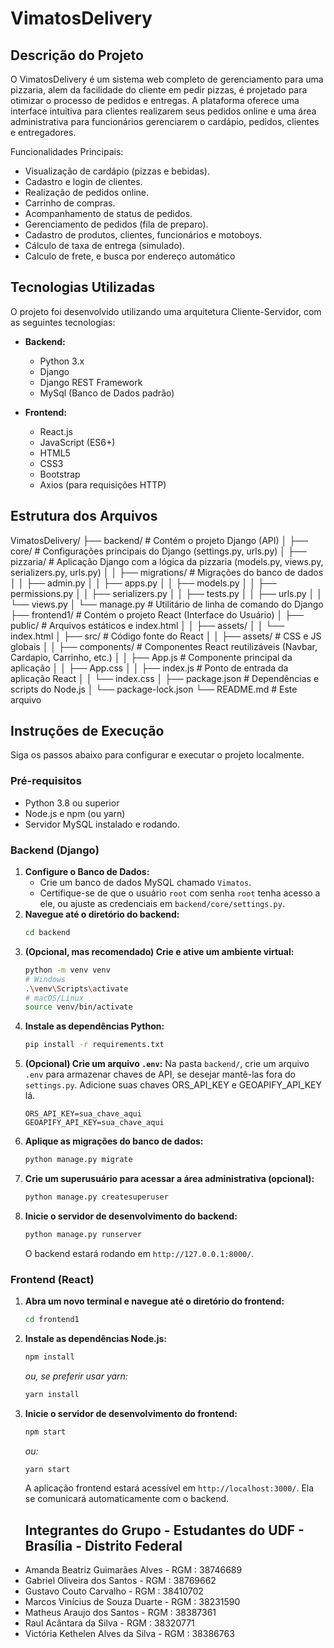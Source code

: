 # VimatosDelivery

## Descrição do Projeto

O VimatosDelivery é um sistema web completo de gerenciamento para uma pizzaria, alem da facilidade do cliente em pedir pizzas, é projetado para otimizar o processo de pedidos e entregas. A plataforma oferece uma interface intuitiva para clientes realizarem seus pedidos online e uma área administrativa para funcionários gerenciarem o cardápio, pedidos, clientes e entregadores.

Funcionalidades Principais:
* Visualização de cardápio (pizzas e bebidas).
* Cadastro e login de clientes.
* Realização de pedidos online.
* Carrinho de compras.
* Acompanhamento de status de pedidos.
* Gerenciamento de pedidos (fila de preparo).
* Cadastro de produtos, clientes, funcionários e motoboys.
* Cálculo de taxa de entrega (simulado).
* Calculo de frete, e busca por endereço automático

## Tecnologias Utilizadas

O projeto foi desenvolvido utilizando uma arquitetura Cliente-Servidor, com as seguintes tecnologias:

* **Backend:**
    * Python 3.x
    * Django
    * Django REST Framework
    * MySql (Banco de Dados padrão)

* **Frontend:**
    * React.js
    * JavaScript (ES6+)
    * HTML5
    * CSS3
    * Bootstrap
    * Axios (para requisições HTTP)

## Estrutura dos Arquivos

VimatosDelivery/
├── backend/                  # Contém o projeto Django (API)
│   ├── core/                 # Configurações principais do Django (settings.py, urls.py)
│   ├── pizzaria/             # Aplicação Django com a lógica da pizzaria (models.py, views.py, serializers.py, urls.py)
│   │   ├── migrations/       # Migrações do banco de dados
│   │   ├── admin.py
│   │   ├── apps.py
│   │   ├── models.py
│   │   ├── permissions.py
│   │   ├── serializers.py
│   │   ├── tests.py
│   │   ├── urls.py
│   │   └── views.py
│   └── manage.py             # Utilitário de linha de comando do Django
├── frontend1/                # Contém o projeto React (Interface do Usuário)
│   ├── public/               # Arquivos estáticos e index.html
│   │   ├── assets/
│   │   └── index.html
│   ├── src/                  # Código fonte do React
│   │   ├── assets/           # CSS e JS globais
│   │   ├── components/       # Componentes React reutilizáveis (Navbar, Cardapio, Carrinho, etc.)
│   │   ├── App.js            # Componente principal da aplicação
│   │   ├── App.css
│   │   ├── index.js          # Ponto de entrada da aplicação React
│   │   └── index.css
│   ├── package.json          # Dependências e scripts do Node.js
│   └── package-lock.json
└── README.md                 # Este arquivo

## Instruções de Execução

Siga os passos abaixo para configurar e executar o projeto localmente.

### Pré-requisitos

* Python 3.8 ou superior
* Node.js e npm (ou yarn)
* Servidor MySQL instalado e rodando.

### Backend (Django)

1.  **Configure o Banco de Dados:**
    * Crie um banco de dados MySQL chamado `Vimatos`.
    * Certifique-se de que o usuário `root` com senha `root` tenha acesso a ele, ou ajuste as credenciais em `backend/core/settings.py`.
2.  **Navegue até o diretório do backend:**
    ```bash
    cd backend
    ```
3.  **(Opcional, mas recomendado) Crie e ative um ambiente virtual:**
    ```bash
    python -m venv venv
    # Windows
    .\venv\Scripts\activate
    # macOS/Linux
    source venv/bin/activate
    ```
4.  **Instale as dependências Python:**
    ```bash
    pip install -r requirements.txt
    ```
5.  **(Opcional) Crie um arquivo `.env`:** Na pasta `backend/`, crie um arquivo `.env` para armazenar chaves de API, se desejar mantê-las fora do `settings.py`. Adicione suas chaves ORS\_API\_KEY e GEOAPIFY\_API\_KEY lá.
    ```env
    ORS_API_KEY=sua_chave_aqui
    GEOAPIFY_API_KEY=sua_chave_aqui
    ```
6.  **Aplique as migrações do banco de dados:**
    ```bash
    python manage.py migrate
    ```
7.  **Crie um superusuário para acessar a área administrativa (opcional):**
    ```bash
    python manage.py createsuperuser
    ```
8.  **Inicie o servidor de desenvolvimento do backend:**
    ```bash
    python manage.py runserver
    ```
    O backend estará rodando em `http://127.0.0.1:8000/`.

### Frontend (React)

1.  **Abra um novo terminal e navegue até o diretório do frontend:**
    ```bash
    cd frontend1
    ```
2.  **Instale as dependências Node.js:**
    ```bash
    npm install
    ```
    *ou, se preferir usar yarn:*
    ```bash
    yarn install
    ```
3.  **Inicie o servidor de desenvolvimento do frontend:**
    ```bash
    npm start
    ```
    *ou:*
    ```bash
    yarn start
    ```
    A aplicação frontend estará acessível em `http://localhost:3000/`. Ela se comunicará automaticamente com o backend.

    ## Integrantes do Grupo - Estudantes do UDF - Brasília - Distrito Federal

* Amanda Beatriz Guimarães Alves - RGM : 38746689 
* Gabriel Oliveira dos Santos - RGM : 38769662
* Gustavo Couto Carvalho - RGM : 38410702
* Marcos Vinícius de Souza Duarte - RGM : 38231590
* Matheus Araujo dos Santos - RGM : 38387361
* Raul Acântara da Silva - RGM : 38320771 
* Victória Kethelen Alves da Silva - RGM : 38386763

